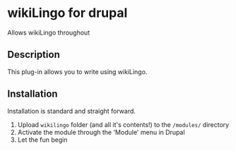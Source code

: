 wikiLingo for drupal
=========
Allows wikiLingo throughout


## Description ##
This plug-in allows you to write using wikiLingo.

## Installation ##

Installation is standard and straight forward.

1. Upload `wikilingo` folder (and all it's contents!) to the `/modules/` directory
1. Activate the module through the 'Module' menu in Drupal
1. Let the fun begin